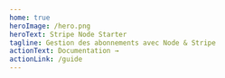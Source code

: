 ```yaml
---
home: true
heroImage: /hero.png
heroText: Stripe Node Starter
tagline: Gestion des abonnements avec Node & Stripe
actionText: Documentation →
actionLink: /guide
---
```

